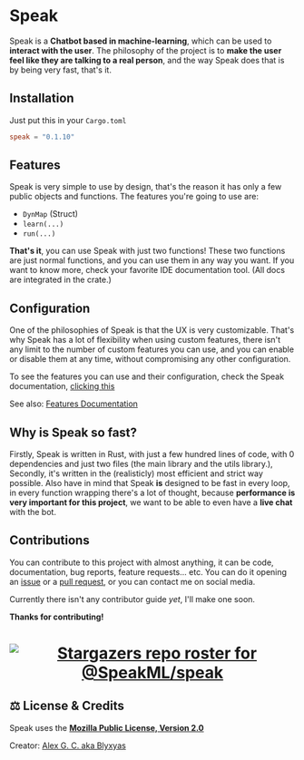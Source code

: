 # Speak
Speak is a **Chatbot based in machine-learning**, which can be used to **interact with the user**. The philosophy of the project is to **make the user feel like they are talking to a real person**, and the way Speak does that is by being very fast, that's it.

## Installation

Just put this in your `Cargo.toml`
```toml
speak = "0.1.10"
```

## Features
Speak is very simple to use by design, that's the reason it has only a few public objects and functions. The features you're going to use are:

- `DynMap` (Struct)
- `learn(...)`
- `run(...)`

**That's it**, you can use Speak with just two functions! These two functions are just normal functions, and you can use them in any way you want. If you want to know more, check your favorite IDE documentation tool. (All docs are integrated in the crate.)

## Configuration
One of the philosophies of Speak is that the UX is very customizable. That's why Speak has a lot of flexibility when using custom features, there isn't any limit to the number of custom features you can use, and you can enable or disable them at any time, without compromising any other configuration.

To see the features you can use and their configuration, check the Speak documentation, [clicking this](https://docs.rs/speak/latest/speak/)

See also: [Features Documentation](https://doc.rust-lang.org/cargo/reference/features.html)

## Why is Speak so fast?

Firstly, Speak is written in Rust, with just a few hundred lines of code, with 0 dependencies and just two files (the main library and the utils library.), Secondly, it's written in the (realisticly) most efficient and strict way possible. Also have in mind that Speak **is** designed to be fast in every loop, in every function wrapping there's a lot of thought, because **performance is very important for this project**, we want to be able to even have a **live chat** with the bot.

## Contributions

You can contribute to this project with almost anything, it can be code, documentation, bug reports, feature requests... etc. You can do it opening an [issue](https://github.com/SpeakML/speak/issues/new) or a [pull request](https://github.com/SpeakML/speak/pulls/new), or you can contact me on social media.

Currently there isn't any contributor guide *yet*, I'll make one soon.

**Thanks for contributing!**

<h1 align=center>

[![Stargazers repo roster for @SpeakML/speak](https://reporoster.com/stars/SpeakML/speak)](https://github.com/SpeakML/speak/stargazers)

</h1>

## ⚖️ License & Credits

Speak uses the [**Mozilla Public License, Version 2.0**](https://github.com/SpeakML/speak/blob/current/LICENSE/)

Creator: [Alex G. C. aka Blyxyas](https://github.com/blyxyas)

